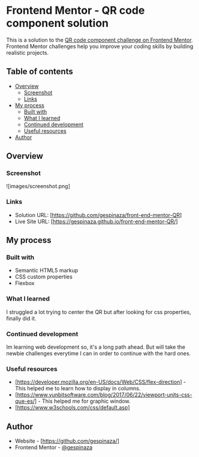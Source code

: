 # Frontend Mentor - QR code component solution

This is a solution to the [QR code component challenge on Frontend Mentor](https://www.frontendmentor.io/challenges/qr-code-component-iux_sIO_H). Frontend Mentor challenges help you improve your coding skills by building realistic projects. 

## Table of contents

- [Overview](#overview)
  - [Screenshot](#screenshot)
  - [Links](#links)
- [My process](#my-process)
  - [Built with](#built-with)
  - [What I learned](#what-i-learned)
  - [Continued development](#continued-development)
  - [Useful resources](#useful-resources)
- [Author](#author)


## Overview

### Screenshot

![images/screenshot.png]


### Links

- Solution URL: [https://github.com/gespinaza/front-end-mentor-QR]
- Live Site URL: [https://gespinaza.github.io/front-end-mentor-QR/]

## My process

### Built with

- Semantic HTML5 markup
- CSS custom properties
- Flexbox



### What I learned

I struggled a lot trying to center the QR but after looking for css properties, finally did it.


### Continued development

Im learning web development so, it's a long path ahead. But will take the newbie challenges everytime I can in order to continue with the hard ones.

### Useful resources

- [https://developer.mozilla.org/en-US/docs/Web/CSS/flex-direction] - This helped me to learn how to display in columns.
- [https://www.yunbitsoftware.com/blog/2017/06/22/viewport-units-css-que-es/] - This helped me for graphic window.
- [https://www.w3schools.com/css/default.asp] 



## Author

- Website - [https://github.com/gespinaza/]
- Frontend Mentor - [@gespinaza](https://www.frontendmentor.io/profile/gespinaza)



